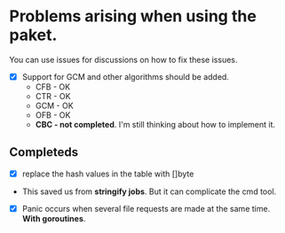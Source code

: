 # Problems arising when using the **paket**.

You can use issues for discussions on how to fix these issues.

* [x] Support for GCM and other algorithms should be added.
	- CFB - OK
	- CTR - OK
	- GCM - OK
	- OFB - OK
	- **CBC - not completed**. I'm still thinking about how to implement it.

## Completeds

* [x] replace the hash values in the table with []byte
 - This saved us from **stringify jobs**. But it can complicate the cmd tool.
* [x] Panic occurs when several file requests are made at the same time. **With goroutines**.
